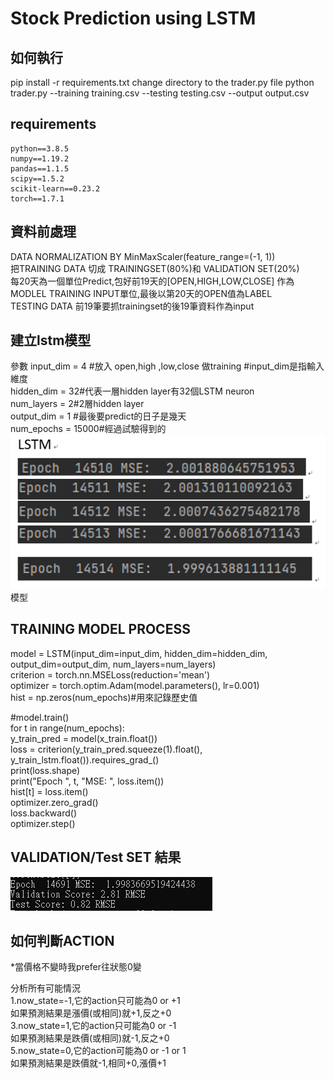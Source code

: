 # Stock Prediction using LSTM
## 如何執行
pip install -r requirements.txt
change directory to the trader.py file
python trader.py --training training.csv --testing testing.csv --output output.csv
## requirements
  	python==3.8.5  
	numpy==1.19.2  
	pandas==1.1.5  
	scipy==1.5.2  
	scikit-learn==0.23.2  
	torch==1.7.1  

## 資料前處理
 DATA NORMALIZATION BY MinMaxScaler(feature_range=(-1, 1))  
 把TRAINING DATA 切成 TRAININGSET(80%)和 VALIDATION SET(20%)  
 每20天為一個單位Predict,包好前19天的[OPEN,HIGH,LOW,CLOSE] 作為MODLEL TRAINING INPUT單位,最後以第20天的OPEN值為LABEL  
 TESTING DATA 前19筆要抓trainingset的後19筆資料作為input  

## 建立lstm模型
參數
input_dim = 4 #放入 open,high ,low,close 做training #input_dim是指輸入維度  
hidden_dim = 32#代表一層hidden layer有32個LSTM neuron  
num_layers = 2#2層hidden layer  
output_dim = 1 #最後要predict的日子是幾天  
num_epochs = 15000#經過試驗得到的  
![image](https://github.com/DC07OCT/DSAI_HW2/blob/main/1.png)
模型  
## TRAINING MODEL PROCESS
model = LSTM(input_dim=input_dim, hidden_dim=hidden_dim, output_dim=output_dim, num_layers=num_layers)  
criterion = torch.nn.MSELoss(reduction='mean')  
optimizer = torch.optim.Adam(model.parameters(), lr=0.001)  
hist = np.zeros(num_epochs)#用來記錄歷史值  

#model.train()  
for t in range(num_epochs):  
    y_train_pred = model(x_train.float())  
    loss = criterion(y_train_pred.squeeze(1).float(), y_train_lstm.float()).requires_grad_()  
    print(loss.shape)  
    print("Epoch ", t, "MSE: ", loss.item())  
    hist[t] = loss.item()  
    optimizer.zero_grad()  
    loss.backward()  
    optimizer.step()  

## VALIDATION/Test SET 結果
![image](https://github.com/DC07OCT/DSAI_HW2/blob/main/2.png)

## 如何判斷ACTION
*當價格不變時我prefer往狀態0變

分析所有可能情況  
1.now_state=-1,它的action只可能為0 or +1  
如果預測結果是漲價(或相同)就+1,反之+0  
3.now_state=1,它的action只可能為0 or -1  
如果預測結果是跌價(或相同)就-1,反之+0  
5.now_state=0,它的action可能為0 or -1 or 1  
如果預測結果是跌價就-1,相同+0,漲價+1  
